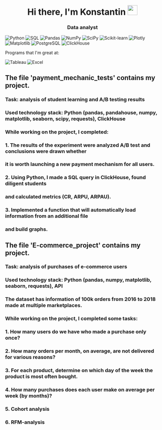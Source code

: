 <h1 align="center">Hi there, I'm <a target="_blank">Konstantin</a> 
<img src="https://github.com/blackcater/blackcater/raw/main/images/Hi.gif" height="32"/></h1>
<h3 align="center">Data analyst</h3>

![Python](https://img.shields.io/badge/python-3670A0?style=for-the-badge&logo=python&logoColor=ffdd54)
![SQL](https://img.shields.io/badge/-SQL-blue?style=for-the-badge)
![Pandas](https://img.shields.io/badge/pandas-%23150458.svg?style=for-the-badge&logo=pandas&logoColor=white)
![NumPy](https://img.shields.io/badge/numpy-%23013243.svg?style=for-the-badge&logo=numpy&logoColor=white)
![SciPy](https://img.shields.io/badge/SciPy-%230C55A5.svg?style=for-the-badge&logo=scipy&logoColor=%white)
![Scikit-learn](https://img.shields.io/badge/scikit--learn-%23F7931E.svg?style=for-the-badge&logo=scikit-learn&logoColor=white)
![Plotly](https://img.shields.io/badge/Plotly-%233F4F75.svg?style=for-the-badge&logo=plotly&logoColor=white)
![Matplotlib](https://img.shields.io/badge/Matplotlib-%23ffffff.svg?style=for-the-badge&logo=Matplotlib&logoColor=black)
![PostgreSQL](https://img.shields.io/badge/postgres-%23316192.svg?style=for-the-badge&logo=postgresql&logoColor=white)
![ClickHouse](https://img.shields.io/badge/-ClickHouse-yellow?style=for-the-badge)

Programs that I'm great at:

![Tableau](https://img.shields.io/badge/-Tableau-blue?style=for-the-badge)
![Excel](https://img.shields.io/badge/-Excel-brightgreen?style=for-the-badge)


## The file 'payment_mechanic_tests' contains my project. 
### Task: analysis of student learning and A/B testing results
### Used technology stack: Python (pandas, pandahouse, numpy, matplotlib, seaborn, scipy, requests), ClickHouse

### While working on the project, I completed:
### 1. The results of the experiment were analyzed A/B test and conclusions were drawn whether 
###    it is worth launching a new payment mechanism for all users.
### 2. Using Python, I made a SQL query in ClickHouse, found diligent students 
###    and calculated metrics (CR, ARPU, ARPAU).
### 3. Implemented a function that will automatically load information from an additional file 
###    and build graphs.

###   
###   

## The file 'E-commerce_project' contains my project.
### Task: analysis of purchases of e-commerce users
### Used technology stack: Python (pandas, numpy, matplotlib, seaborn, requests), API
### The dataset has information of 100k orders from 2016 to 2018 made at multiple marketplaces.

### While working on the project, I completed some tasks:
### 1. How many users do we have who made a purchase only once?
### 2. How many orders per month, on average, are not delivered for various reasons?
### 3. For each product, determine on which day of the week the product is most often bought.
### 4. How many purchases does each user make on average per week (by months)?
### 5. Cohort analysis
### 6. RFM-analysis
